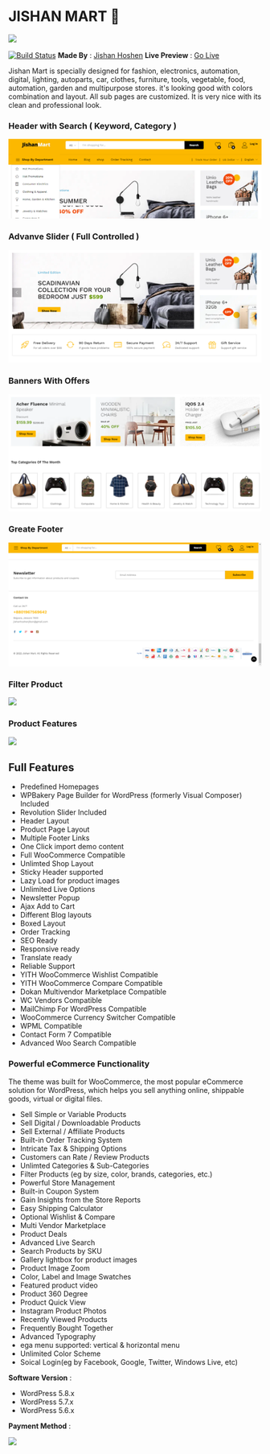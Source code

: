 # JISHAN MART 🛒

![](https://encrypted-tbn0.gstatic.com/images?q=tbn:ANd9GcTQobbmCtK6X2U3tuOakMVOsJ0NxxESpfkxrVqaOg0q1iGh0V0FiUMo&usqp=CAU)

[![Build Status](https://travis-ci.org/joemccann/dillinger.svg?branch=master)](https://travis-ci.org/joemccann/dillinger)
__Made By__ : [Jishan Hoshen](https://jishan.dream-creators.com/)
__Live Preview__ : [Go Live](https://jishanmart.dream-creators.com/)

Jishan Mart is specially designed for fashion, electronics, automation, digital, lighting, autoparts, car, clothes, furniture, tools, vegetable, food, automation, garden and multipurpose stores. it's looking good with colors combination and layout. All sub pages are customized. It is very nice with its clean and professional look.

### Header with Search ( Keyword, Category )
![](https://raw.githubusercontent.com/jishanhoshen/assets/main/FireShot%20Capture%20010%20-%20Jishan%20Mart%20-%20jisan.mrsojib.com.png)

### Advanve Slider ( Full Controlled ) 
![](https://raw.githubusercontent.com/jishanhoshen/assets/main/FireShot%20Capture%20006%20-%20Jishan%20Mart%20-%20jisan.mrsojib.com.png)

### Banners With Offers
![](https://raw.githubusercontent.com/jishanhoshen/assets/main/FireShot%20Capture%20011%20-%20Jishan%20Mart%20-%20jisan.mrsojib.com.png)

### Greate Footer
![](https://raw.githubusercontent.com/jishanhoshen/assets/main/FireShot%20Capture%20012%20-%20Jishan%20Mart%20-%20jisan.mrsojib.com.png)

### Filter Product
![](https://raw.githubusercontent.com/jishanhoshen/assets/main/FireShot%20Capture%20015%20-%20Products%20%E2%80%93%20Jishan%20Mart%20-%20jisan.mrsojib.com.png)

### Product Features
![](https://raw.githubusercontent.com/jishanhoshen/assets/main/FireShot%20Capture%20013%20-%20Apple%20iPhone%20Retina%206s%20Plus%2064GB%20%E2%80%93%20Jishan%20Mart%20-%20jisan.mrsojib.com.png)

## Full Features

- Predefined Homepages
- WPBakery Page Builder for WordPress (formerly Visual Composer) Included
- Revolution Slider Included
- Header Layout
- Product Page Layout
- Multiple Footer Links
- One Click import demo content
- Full WooCommerce Compatible
- Unlimted Shop Layout
- Sticky Header supported
- Lazy Load for product images
- Unlimited Live Options
- Newsletter Popup
- Ajax Add to Cart
- Different Blog layouts
- Boxed Layout
- Order Tracking
- SEO Ready
- Responsive ready
- Translate ready
- Reliable Support
- YITH WooCommerce Wishlist Compatible
- YITH WooCommerce Compare Compatible
- Dokan Multivendor Marketplace Compatible
- WC Vendors Compatible
- MailChimp For WordPress Compatible
- WooCommerce Currency Switcher Compatible
- WPML Compatible
- Contact Form 7 Compatible
- Advanced Woo Search Compatible

### Powerful eCommerce Functionality
The theme was built for WooCommerce, the most popular eCommerce solution for WordPress, which helps you sell anything online, shippable goods, virtual or digital files.

- Sell Simple or Variable Products
- Sell Digital / Downloadable Products
- Sell External / Affiliate Products
- Built-in Order Tracking System
- Intricate Tax & Shipping Options
- Customers can Rate / Review Products
- Unlimted Categories & Sub-Categories
- Filter Products (eg by size, color, brands, categories, etc.)
- Powerful Store Management
- Built-in Coupon System
- Gain Insights from the Store Reports
- Easy Shipping Calculator
- Optional Wishlist & Compare
- Multi Vendor Marketplace
- Product Deals
- Advanced Live Search
- Search Products by SKU
- Gallery lightbox for product images
- Product Image Zoom
- Color, Label and Image Swatches
- Featured product video
- Product 360 Degree
- Product Quick View
- Instagram Product Photos
- Recently Viewed Products
- Frequently Bought Together
- Advanced Typography
- ega menu supported: vertical & horizontal menu
- Unlimited Color Scheme
- Soical Login(eg by Facebook, Google, Twitter, Windows Live, etc)


__Software Version__ :
- WordPress 5.8.x
- WordPress 5.7.x
- WordPress 5.6.x

__Payment Method__ : 

![](https://securepay.sslcommerz.com/public/image/SSLCommerz-Pay-With-logo-All-Size-01.png)
